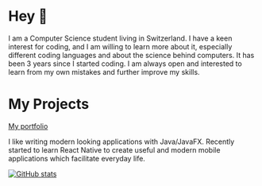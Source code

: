 # Hey 👋
I am a Computer Science student living in Switzerland.  I have a keen interest for coding, and I am willing to learn more about it, especially different coding languages and about the science behind computers. It has been 3 years since I started coding. I am always open and interested to learn from my own mistakes and further improve my skills.

# My Projects

[My portfolio](https://jannisjost.github.io/)

I like writing modern looking applications with Java/JavaFX.
Recently started to learn React Native to create useful and modern mobile applications which facilitate everyday life.

[![GitHub stats](https://github-readme-stats.vercel.app/api?username=JannisJost&theme=radical)](https://github.com/anuraghazra/github-readme-stats)

